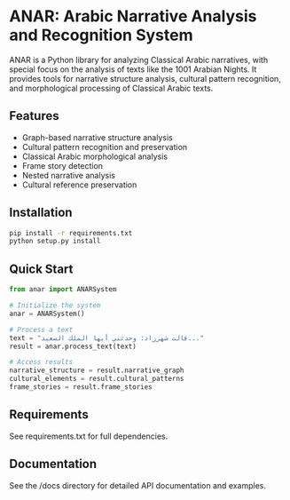 # ANAR: Arabic Narrative Analysis and Recognition System

ANAR is a Python library for analyzing Classical Arabic narratives, with special focus on the analysis of texts like the 1001 Arabian Nights. It provides tools for narrative structure analysis, cultural pattern recognition, and morphological processing of Classical Arabic texts.

## Features

- Graph-based narrative structure analysis
- Cultural pattern recognition and preservation
- Classical Arabic morphological analysis
- Frame story detection
- Nested narrative analysis
- Cultural reference preservation

## Installation

```bash
pip install -r requirements.txt
python setup.py install
```

## Quick Start

```python
from anar import ANARSystem

# Initialize the system
anar = ANARSystem()

# Process a text
text = "قالت شهرزاد: وحدثني أيها الملك السعيد..."
result = anar.process_text(text)

# Access results
narrative_structure = result.narrative_graph
cultural_elements = result.cultural_patterns
frame_stories = result.frame_stories
```

## Requirements

See requirements.txt for full dependencies.

## Documentation

See the /docs directory for detailed API documentation and examples.
